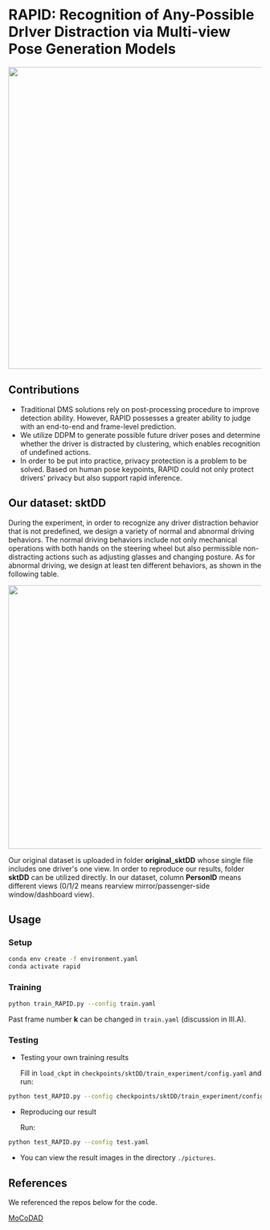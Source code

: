 # RAPID: Recognition of Any-Possible DrIver Distraction via Multi-view Pose Generation Models

<p align="center">
  <img src="https://github.com/user-attachments/assets/4eb99116-44dc-4c2c-89af-38660736708e" width="600"/>
</p>

## Contributions
- Traditional DMS solutions rely on post-processing procedure to improve detection ability. However, RAPID possesses a greater ability to judge with an end-to-end and frame-level prediction.
- We utilize DDPM to generate possible future driver poses and determine whether the driver is distracted by clustering, which enables recognition of undefined actions.
- In order to be put into practice, privacy protection is a problem to be solved. Based on human pose keypoints, RAPID could not only protect drivers' privacy but also support rapid inference.

## Our dataset: sktDD
During the experiment, in order to recognize any driver distraction behavior that is not predefined, we design a variety of normal and abnormal driving behaviors. The normal driving behaviors include not only mechanical operations with both hands on the steering wheel but also permissible non-distracting actions such as adjusting glasses and changing posture. As for abnormal driving, we design at least ten different behaviors, as shown in the following table.

<p align="center">
  <img src="https://github.com/user-attachments/assets/fcd6338d-ebc4-49ea-81ca-2b2603703bb9" width="524"/>
</p>



Our original dataset is uploaded in folder **original_sktDD** whose single file includes one driver's one view. In order to reproduce our results, folder **sktDD** can be utilized directly. In our dataset, column **PersonID** means different views (0/1/2 means rearview mirror/passenger-side window/dashboard view). 


## Usage 
### Setup

```bash
conda env create -f environment.yaml
conda activate rapid
```
### Training
```bash
python train_RAPID.py --config train.yaml
```
Past frame number **k** can be changed in `train.yaml` (discussion in III.A).
### Testing
- Testing your own training results

  Fill in `load_ckpt` in `checkpoints/sktDD/train_experiment/config.yaml` and run:
```bash
python test_RAPID.py --config checkpoints/sktDD/train_experiment/config.yaml
```

- Reproducing our result

  Run:
```bash
python test_RAPID.py --config test.yaml
```
- You can view the result images in the directory `./pictures`.

## References
We referenced the repos below for the code.

[MoCoDAD](https://github.com/aleflabo/MoCoDAD)
